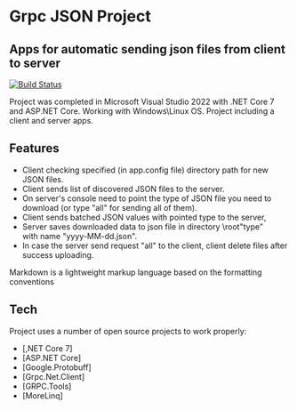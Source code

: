 # Grpc JSON Project
## Apps for automatic sending json files from client to server

[![Build Status](https://travis-ci.org/joemccann/dillinger.svg?branch=master)](https://travis-ci.org/joemccann/dillinger)

Project was completed in Microsoft Visual Studio 2022 with .NET Core 7 and ASP.NET Core.
Working with Windows\Linux OS.
Project including a client and server apps.

## Features
- Client checking specified (in app.config file) directory path for new JSON files.
- Client sends list of discovered JSON files to the server.
- On server's console need to point the type of JSON file you need to download
(or type "all" for sending all of them).
- Client sends batched JSON values with pointed type to the server,
- Server saves downloaded data to json file in directory \root\"type"\
with name "yyyy-MM-dd.json".
- In case the server send request "all" to the client, client delete files after success uploading.

Markdown is a lightweight markup language based on the formatting conventions

## Tech

Project uses a number of open source projects to work properly:

- [,NET Core 7]
- [ASP.NET Core]
- [Google.Protobuff]
- [Grpc.Net.Client]
- [GRPC.Tools]
- [MoreLinq]
